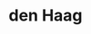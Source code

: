 ---
plaats: "den Haag"
naam: "den Haag"
title: "den Haag"
afbeelding: "/images/.jpg"
tags: ["verdwenenmolens"]
---